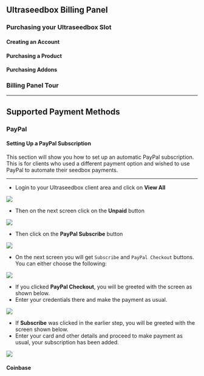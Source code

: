 
## Ultraseedbox Billing Panel
### Purchasing your Ultraseedbox Slot
#### Creating an Account
#### Purchasing a Product
#### Purchasing Addons
### Billing Panel Tour

***

## Supported Payment Methods
### PayPal
#### Setting Up a PayPal Subscription

This section will show you how to set up an automatic PayPal subscription. This is for clients who used a different payment option and wished to use PayPal to automate their seedbox payments.

***

* Login to your Ultraseedbox client area and click on **View All**

![](https://docs.usbx.me/uploads/images/gallery/2020-05/image-1588619314505.png)

* Then on the next screen click on the **Unpaid** button

![](https://docs.usbx.me/uploads/images/gallery/2020-05/image-1588619356556.png)

* Then click on the **PayPal Subscribe** button

![](https://docs.usbx.me/uploads/images/gallery/2020-05/image-1588619387175.png)

* On the next screen you will get `Subscribe` and `PayPal Checkout` buttons. You can either choose the following:

![](https://docs.usbx.me/uploads/images/gallery/2020-05/image-1588619415512.png)

  * If you clicked **PayPal Checkout**, you will be greeted with the screen as shown below.
  * Enter your credentials there and make the payment as usual.

![](https://docs.usbx.me/uploads/images/gallery/2020-05/image-1588620462570.png)

  * If **Subscribe** was clicked in the earlier step, you will be greeted with the screen shown below.
  * Enter your card and other details and proceed to make payment as usual, your subscription has been added.

![](https://docs.usbx.me/uploads/images/gallery/2020-05/image-1588619457500.png)

#### Coinbase